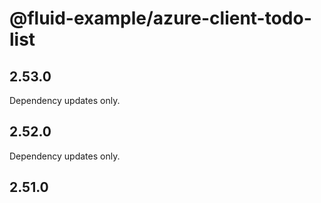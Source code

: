 # @fluid-example/azure-client-todo-list

## 2.53.0

Dependency updates only.

## 2.52.0

Dependency updates only.

## 2.51.0
